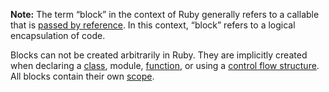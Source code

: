 **Note:** The term “block” in the context of Ruby generally refers to
a callable that is [passed by reference](#callables_by_reference). In this
context, “block” refers to a logical encapsulation of code.

Blocks can not be created arbitrarily in Ruby. They are implicitly created
when declaring a [class](#class_declaration), module, [function](#functions),
or using a [control flow structure](#control_flow_structure). All blocks
contain their own [scope](#scope).
